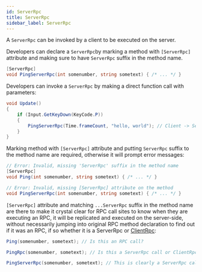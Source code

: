 ```yaml
---
id: ServerRpc
title: ServerRpc
sidebar_label: ServerRpc
---
```


A ``ServerRpc`` can be invoked by a client to be executed on the server.

Developers can declare a ``ServerRpc``by marking a method with ``[ServerRpc]`` attribute and making sure to have ``ServerRpc`` suffix in the method name.

```csharp
[ServerRpc]
void PingServerRpc(int somenumber, string sometext) { /* ... */ }
```
Developers can invoke a ``ServerRpc`` by making a direct function call with parameters:

```csharp
void Update()
{
    if (Input.GetKeyDown(KeyCode.P))
    {
        PingServerRpc(Time.frameCount, "hello, world"); // Client -> Server
    }
}
```

Marking method with ``[ServerRpc]`` attribute and putting ``ServerRpc`` suffix to the method name are required, otherwise it will prompt error messages:

```csharp
// Error: Invalid, missing 'ServerRpc' suffix in the method name
[ServerRpc]
void Ping(int somenumber, string sometext) { /* ... */ }

// Error: Invalid, missing [ServerRpc] attribute on the method
void PingServerRpc(int somenumber, string sometext) { /* ... */ }
```

``[ServerRpc]`` attribute and matching ``...ServerRpc`` suffix in the method name are there to make it crystal clear for RPC call sites to know when they are executing an RPC, it will be replicated and executed on the server-side, without necessarily jumping into original RPC method declaration to find out if it was an RPC, if so whether it is a ServerRpc or [ClientRpc](ClientRpc.md):

```csharp
Ping(somenumber, sometext); // Is this an RPC call?

PingRpc(somenumber, sometext); // Is this a ServerRpc call or ClientRpc call?

PingServerRpc(somenumber, sometext); // This is clearly a ServerRpc call
```